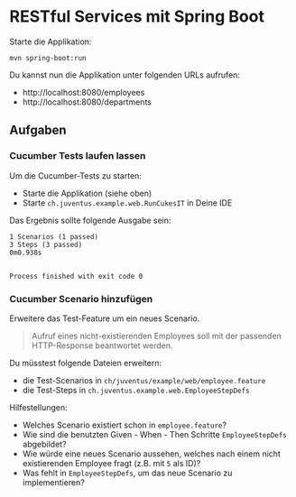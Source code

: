 # RESTful Services mit Spring Boot

Starte die Applikation:

    mvn spring-boot:run
    
Du kannst nun die Applikation unter folgenden URLs aufrufen: 
- http://localhost:8080/employees
- http://localhost:8080/departments

## Aufgaben

### Cucumber Tests laufen lassen

Um die Cucumber-Tests zu starten:

- Starte die Applikation (siehe oben)
- Starte `ch.juventus.example.web.RunCukesIT` in Deine IDE

Das Ergebnis sollte folgende Ausgabe sein:

    1 Scenarios (1 passed)
    3 Steps (3 passed)
    0m0.938s


    Process finished with exit code 0

### Cucumber Scenario hinzufügen

Erweitere das Test-Feature um ein neues Scenario.

> Aufruf eines nicht-existierenden Employees soll mit der passenden HTTP-Response beantwortet werden.

Du müsstest folgende Dateien erweitern:

- die Test-Scenarios in `ch/juventus/example/web/employee.feature`
- die Test-Steps in `ch.juventus.example.web.EmployeeStepDefs`

Hilfestellungen:
- Welches Scenario existiert schon in `employee.feature`?
- Wie sind die benutzten Given - When - Then Schritte `EmployeeStepDefs` abgebildet?
- Wie würde eine neues Scenario aussehen, welches nach einem nicht existierenden Employee fragt (z.B. mit `5` als ID)?
- Was fehlt in `EmployeeStepDefs`, um das neue Scenario zu implementieren?

